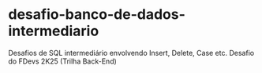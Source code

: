 # desafio-banco-de-dados-intermediario
Desafios de SQL intermediário envolvendo Insert, Delete, Case etc. Desafio do FDevs 2K25 (Trilha Back-End)
